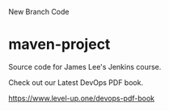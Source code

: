 New Branch Code
# maven-project
Source code for James Lee's Jenkins course.

Check out our Latest DevOps PDF book.

https://www.level-up.one/devops-pdf-book
